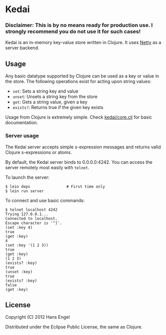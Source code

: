 # Kedai

### Disclaimer: This is by no means ready for production use. I strongly recommend you do not use it for such cases!

Kedai is an in-memory key-value store written in Clojure. It uses [Netty](http://netty.io/) as a server backend.

## Usage

Any basic datatype supported by Clojure can be used as a key or value in the store. The following operations exist for acting upon string values:

* `set`: Sets a string key and value
* `unset`: Unsets a string key from the store
* `get`: Gets a string value, given a key
* `exists?`: Returns true if the given key exists

Usage from Clojure is extremely simple. Check [kedai/core.clj](https://github.com/hans/kedai/blob/master/src/kedai/core.clj) for basic documentation.

### Server usage

The Kedai server accepts simple s-expression messages and returns valid Clojure s-expressions or atoms.

By default, the Kedai server binds to 0.0.0.0:4242. You can access the server remotely most easily with `telnet`.

To launch the server:

    $ lein deps                # First time only
    $ lein run server

To connect and use basic commands:

    $ telnet localhost 4242
    Trying 127.0.0.1...
    Connected to localhost.
    Escape character is '^]'.
    (set :key 4)
    true
    (get :key)
    4
    (set :key '(1 2 3))
    true
    (get :key)
    (1 2 3)
    (exists? :key)
    true
    (unset :key)
    true
    (exists? :key)
    false
    (get :key)


## License

Copyright (C) 2012 Hans Engel

Distributed under the Eclipse Public License, the same as Clojure.
